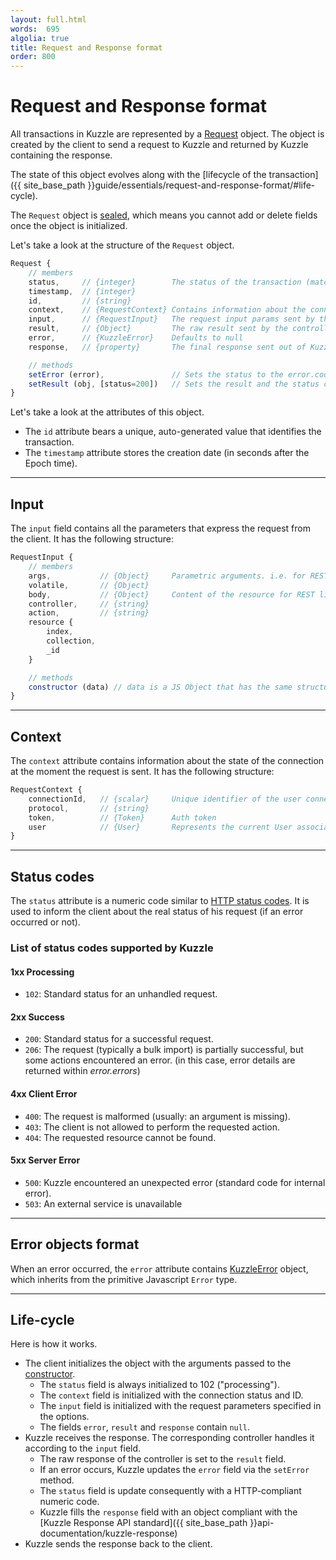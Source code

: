 ```yaml
---
layout: full.html
words:  695
algolia: true
title: Request and Response format
order: 800
---
```


# Request and Response format

All transactions in Kuzzle are represented by a [Request](https://github.com/kuzzleio/kuzzle-common-objects#request) object. The object is created by the client to send a request to Kuzzle and returned by Kuzzle containing the response.

The state of this object evolves along with the [lifecycle of the transaction]({{ site_base_path }}guide/essentials/request-and-response-format/#life-cycle).

The `Request` object is [sealed](https://developer.mozilla.org/en/docs/Web/JavaScript/Reference/Global_Objects/Object/seal), which means you cannot add or delete fields once the object is initialized.

Let's take a look at the structure of the `Request` object.

```javascript
Request {
    // members
    status,     // {integer}        The status of the transaction (matches HTTP codes)
    timestamp,  // {integer}
    id,         // {string}         
    context,    // {RequestContext} Contains information about the connection and the current token & user
    input,      // {RequestInput}   The request input params sent by the client
    result,     // {Object}         The raw result sent by the controller (defaults to null)
    error,      // {KuzzleError}    Defaults to null
    response,   // {property}       The final response sent out of Kuzzle (enumerable, get-only property)

    // methods
    setError (error),               // Sets the status to the error.code and fills the error member.
    setResult (obj, [status=200])   // Sets the result and the status code.
}
```

Let's take a look at the attributes of this object.

* The `id` attribute bears a unique, auto-generated value that identifies the transaction.
* The `timestamp` attribute stores the creation date (in seconds after the Epoch time).

---

## Input

The `input` field contains all the parameters that express the request from the client. It has the following structure:

```javascript
RequestInput {
    // members
    args,           // {Object}     Parametric arguments. i.e. for REST, taken from the query string
    volatile,       // {Object}
    body,           // {Object}     Content of the resource for REST like routes, main parameters for others
    controller,     // {string}
    action,         // {string}
    resource {
        index,
        collection,
        _id
    }

    // methods
    constructor (data) // data is a JS Object that has the same structure as the Websocket message
}
```

---

## Context

The `context` attribute contains information about the state of the connection at the moment the request is sent. It has the following structure:

```javascript
RequestContext {
    connectionId,   // {scalar}     Unique identifier of the user connection
    protocol,       // {string}
    token,          // {Token}      Auth token
    user            // {User}       Represents the current User associated to the transaction
}
```

---

## Status codes

The `status` attribute is a numeric code similar to [HTTP status codes](https://en.wikipedia.org/wiki/List_of_HTTP_status_codes).
It is used to inform the client about the real status of his request (if an error occurred or not).

### List of status codes supported by Kuzzle

#### 1xx Processing

* `102`: Standard status for an unhandled request.

#### 2xx Success

* ``200``: Standard status for a successful request.
* ``206``: The request (typically a bulk import) is partially successful, but some actions encountered an error.
(in this case, error details are returned within _error.errors_)

#### 4xx Client Error

* ``400``: The request is malformed (usually: an argument is missing).
* ``403``: The client is not allowed to perform the requested action.
* ``404``: The requested resource cannot be found.

#### 5xx Server Error

* ``500``: Kuzzle encountered an unexpected error (standard code for internal error).
* ``503``: An external service is unavailable

---

## Error objects format

When an error occurred, the `error` attribute contains [KuzzleError](https://github.com/kuzzleio/kuzzle-common-objects/blob/master/README.md#errorskuzzleerror) object, which inherits from the primitive Javascript `Error` type.

---

## Life-cycle

Here is how it works.

* The client initializes the object with the arguments passed to the [constructor](https://github.com/kuzzleio/kuzzle-common-objects#new-requestdata-options).
  - The `status` field is always initialized to 102 ("processing").
  - The `context` field is initialized with the connection status and ID.
  - The `input` field is initialized with the request parameters specified in the options.
  - The fields `error`, `result` and `response` contain `null`.
* Kuzzle receives the response. The corresponding controller handles it according to the `input` field.
  - The raw response of the controller is set to the `result` field.
  - If an error occurs, Kuzzle updates the `error` field via the `setError` method.
  - The `status` field is update consequently with a HTTP-compliant numeric code.
  - Kuzzle fills the `response` field with an object compliant with the [Kuzzle Response API standard]({{ site_base_path }}api-documentation/kuzzle-response)
* Kuzzle sends the response back to the client.
